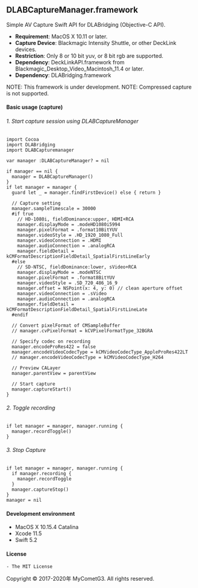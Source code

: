 ## DLABCaptureManager.framework

Simple AV Capture Swift API for DLABridging (Objective-C API).

- __Requirement__: MacOS X 10.11 or later.
- __Capture Device__: Blackmagic Intensity Shuttle, or other DeckLink devices.
- __Restriction__: Only 8 or 10 bit yuv, or 8 bit rgb are supported.
- __Dependency__: DeckLinkAPI.framework from Blackmagic_Desktop_Video_Macintosh_11.4 or later.
- __Dependency__: DLABridging.framework

NOTE: This framework is under development.
NOTE: Compressed capture is not supported.

#### Basic usage (capture)

###### 1. Start capture session using DLABCaptureManager
    import Cocoa
    import DLABridging
    import DLABCapturemanager

    var manager :DLABCaptureManager? = nil

    if manager == nil {
      manager = DLABCaptureManager()
    }
    if let manager = manager {
      guard let _ = manager.findFirstDevice() else { return }

      // Capture setting
      manager.sampleTimescale = 30000
      #if true
        // HD-1080i, fieldDominance:upper, HDMI+RCA
        manager.displayMode = .modeHD1080i5994
        manager.pixelFormat = .format10BitYUV
        manager.videoStyle = .HD_1920_1080_Full
        manager.videoConnection = .HDMI
        manager.audioConnection = .analogRCA
        manager.fieldDetail = kCMFormatDescriptionFieldDetail_SpatialFirstLineEarly
      #else
        // SD-NTSC, fieldDominance:lower, sVideo+RCA
        manager.displayMode = .modeNTSC
        manager.pixelFormat = .format8BitYUV
        manager.videoStyle = .SD_720_486_16_9
        manager.offset = NSPoint(x: 4, y: 0) // clean aperture offset
        manager.videoConnection = .sVideo
        manager.audioConnection = .analogRCA
        manager.fieldDetail = kCMFormatDescriptionFieldDetail_SpatialFirstLineLate
      #endif

      // Convert pixelFormat of CMSampleBuffer
      // manager.cvPixelFormat = kCVPixelFormatType_32BGRA

      // Specify codec on recording
      manager.encodeProRes422 = false
      manager.encodeVideoCodecType = kCMVideoCodecType_AppleProRes422LT
      // manager.encodeVideoCodecType = kCMVideoCodecType_H264

      // Preview CALayer
      manager.parentView = parentView

      // Start capture
      manager.captureStart()
    }

###### 2. Toggle recording
    if let manager = manager, manager.running {
      manager.recordToggle()        
    }

###### 3. Stop Capture
    if let manager = manager, manager.running {
      if manager.recording {
        manager.recordToggle
      }
      manager.captureStop()
    }
    manager = nil

#### Development environment
- MacOS X 10.15.4 Catalina
- Xcode 11.5
- Swift 5.2

#### License
    - The MIT License

Copyright © 2017-2020年 MyCometG3. All rights reserved.
